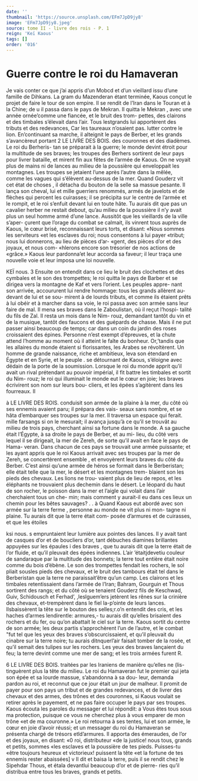 ```yaml
---
date: ''
thumbnail: 'https://source.unsplash.com/EFm7JpD9jy8'
image: 'EFm7JpD9jy8.jpeg'
source: tome II - livre des rois - P. 1
reign: 'Keï Kaous'
tags: []
order: '016'
---
```


# Guerre contre le roi du Hamaveran

Je vais conter ce que j’ai appris d’un Mobcd et d’un vieillard issu d’une famille de Dihkans. La
gram du Mazenderan étant terminée, Kaous conçut le projet de faire le tour de son empire. Il se rendit de l’Iran dans le Touran et à la Chine; de u il passa
dans le pays de Mekran. Il quitta le Mekran , avec une année ornée’comme une fiancée, et le bruit des trom-
pettes, des clairons et des timbales s’élevait dans
l’air. Tous lestgrands lui apportèrent des tributs et
des redevances, Car les taureaux n’osaient pas. lutter contre le lion. En’continuant sa marche, il alteignit
le pays de Berber, et les grands s’avancèreut portant
2 LE LIVRE DES BOIS.
des couronnes et des diadèmes. Le roi du Berheris- tan se préparait à la guerre; le monde devint étroit
pour la multitude de ses braves; les troupes des Berhers sortirent de leur pays pour livrer bataille, et mirent fin aux fêtes de l’armée de Kaous. On ne
voyait plus de mains ni de lances au milieu de la poussière qui enveloppait les montagnes. Les troupes se jetaient l’une après l’autre dans la mêlée, comme
les vagues qui s’élèvent au-dessus de la mer. Quand Gouderz vit cet état de choses , il détacha du bouton
de la selle sa massue pesante. Il lança son cheval, lui et mille guerriers renommés, armés de javelots et
de flèches qui percent les cuirasses; il se précipita sur le centre de l’armée et le rompit, et le roi s’enfuit devant lui en toute hâte. Tu aurais dit que pas un cavalier herber ne restait debout, qu’au milieu de la poussière il n’y avait plus un seul homme armé d’une
lance. Aussitôt que les vieillards de la ville s’aper- çurent que l’orage du combat se calmait, ils vinrent tous auprès de Kaous, le cœur brisé, reconnaissant leurs torts, et disant: «Nous sommes les serviteurs «et les esclaves du roi; nous consentons à lui payer «tribut; nous lui donnerons, au lieu de pièces d’ar- «gent, des pièces d’or et des joyaux, et nous com- «hlerons encore son trésorier de nos actions de «grâce.» Kaous leur pardonna’et leur accorda sa faveur; il leur traça une nouvelle voie et leur imposa une loi nouvelle.

KEÏ nous. 3 Ensuite on entendit dans ce lieu le bruit des
clochettes et des cymbales et le son des trompettes; le roi quitta le pays de Barber et se dirigea vers la montagne de Kaf et vers l’orient. Les peuples appre- nant son arrivée, accoururent lui rendre hommage: tous les grands allèrent au-devant de lui et se sou- mirent à de lourds tributs, et comme ils étaient prêts à lui obéir et à marcher dans sa voie, le roi
passa avec son armée sans leur faire de mal. Il mena ses braves dans le Zaboulistan, où il reçut l’hospi- talité du fils de Zal. Il resta un mois dans le Nim- rouz, demandant tantôt du vin et de la musique, tantôt des faucons et des guépards de chasse.
Mais il ne put passer ainsi beaucoup de temps;
car dans un coin du jardin des roses croissaient des épines. Personne n’est exempt d’épreuves, et la
chute attend l’homme au moment où il atteint le
faîte du bonheur. Or,’tandis que les allaires du monde étaient si florissantes, les Arabes se révoltèrent. Un homme de grande naissance, riche et ambitieux, leva son étendard en Égypte et en Syrie, et le peuple .
se détournant de Kaous, s’éloigne avec dédain de la
porte de la soumission. Lorsque le roi du monde apprit qu’il avait un rival prétendant au pouvoir impérial, il fit battre les timbales et sortit du Nim- rouz; le roi qui illuminait le monde eut le cœur en joie; les braves écrivirent son nom sur leurs bou- cliers, et les épées s’agitèrent dans les fourreaux. Il

à LE LIVRE DES ROIS.
conduisit son armée de la plaine à la mer, du côté
où ses ennemis avaient paru; il prépara des vais- seaux sans nombre, et se hâta d’embarquer ses troupes sur la mer. Il traversa un espace qui ferait. mille farsangs si on le mesurait; il avança jusqu’à
ce qu’il se trouvât au milieu de trois pays, cherchant
ainsi sa fortune dans le monde. A sa gauche était l’Égypte, à sa droite le pays de Berber, et au mi-
lieu, du côté vers lequel il se dirigeait, la mer de Zereh, de sorte qu’il avait en face le pays de Hama- veran. Dans chacun de ces pays se trouvait une armée puissante; et les ayant appris que le roi Kaous arrivait avec ses troupes par la mer de Zereh, se concertèrent ensemble , et envoyèrent leurs braves du côté du Berber. C’est ainsi qu’une armée
de héros se formait dans le Berberistan; elle était telle que la mer, le désert et les montagnes trem- blaient son les pieds des chevaux. Les lions ne trou- vaient plus de lieu de repos, et les éléphants ne trouvaient plus dechemin dans le désert. Le léopard
du haut de son rocher, le poisson dans la mer et l’aigle qui volait dans l’air cherchaient tous un che-
min; mais comment y aurait-il eu dans ces lieux un
chemin pour les bêtes sauvages? . . à Quand Kaous eut abordé avec son armée sur la
terre ferme , personne au monde ne vit plus ni mon- tagne ni plaine. Tu aurais dit que la terre était com- posée d’armures et de cuirasses, et que les étoiles

ksi nous. s empruntaient leur lumière aux pointes des lances. Il
y avait tant de casques d’or et de boucliers d’or, tant débuches diamines brillantes appuyées sur les épaules i
des braves , que tu aurais dit que la terre était de l’or fluide, et qu’il pleuvait des épées indiennes. L’air ’étaitjdevetiu couleur de sandaraque par la multitude
des bonnets; la terre tout entière était noire comme
du bois d’ébène. Le son des trompettes fendait les rochers, le sol pliait sousles pieds des chevaux, et le bruit des tambours était tel dans le Berberistan que
la terre ne paraissait’être qu’un camp. Les clairons et les timbales retentissaient dans l’armée de l’lran;
Bahram, Gourguin et Thous sortirent des rangs; et du côté où se tenaient Gouderz fils de Keschwad, Guiv, Schidousch et Ferhad’, ,leslguem’ers jetèrent les
rênes sur la crinière des chevaux, et-trempèrent dans
le fiel la-p’ointe de leurs lances. Ilsbaissèrent la tête
sur le bouton des selles;r.o’n entendit des cris, et les haches d’armes lendirentle: armures,- tu aurais dit qu’elles brisaient des rochers et du fer, ou qu’on abattait le ciel sur la terre. Kaous sortit du centre de son armée; les deux partis s’approchèrent l’un de
l’autre, et le combat "fut tel que les yeux des braves s’obscurcissaient, et qu’il pleuvait du cinabre sur la
terre noire; tu aurais ditnquerl’air faisait tomber de la rosée, et qu’il semait des tulipes sur les rochers. Les yeux des braves lançaient du feu; la terre devint comme une mer de sang; et les trois armées furent
R.

6 LE LIVRE DES BOIS.
traitées par les Iraniens de manière qu’elles ne (lis-
tinguèrent plus la tête du milieu.
Le roi du Hamaveran fut le premier qui jeta son
épée et sa lourde massue, s’abandonna à sa dou-
leur, demanda pardon au roi, et reconnut que ce jour était un jour de malheur. Il promit de payer pour son pays un tribut et de grandes redevances, et de livrer des chevaux et des armes, des trônes et des couronnes, si Kaous voulait se retirer après le payement, et ne pas faire occuper le pays par ses troupes. Kaous écouta les paroles du messager et lui répondit: a Vous êtes tous sous ma protection, puisque
ce vous ne cherchez plus à vous emparer de mon trône «et de ma couronne.» Le roi retourna à ses tentes, lui et son armée, le cœur en joie d’avoir réussi; et
un messager du roi du Hamaveran se présenta chargé de trésors etld’armures. Il apporta des émeraudes,
de l’or et des joyaux, en disant: «0 roi, distributeur
«de la justice! nous tous, grands et petits, sommes «les esclaves et la poussière de tes pieds. Puisses-tu «être toujours heureux et victorieux! puissent la tête
«et la fortune de tes ennemis rester abaissées] v Il dit
et baisa la terre, puis il se rendit chez le Sipehdar Thous, et étala devantlui beaucoup d’or et de pierre-
ries qu’il distribua entre tous les braves, grands et petits.
